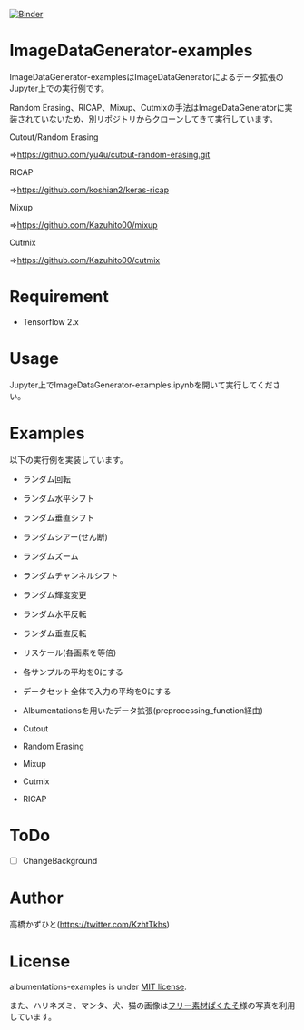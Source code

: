 [![Binder](https://mybinder.org/badge_logo.svg)](https://mybinder.org/v2/gh/Kazuhito00/ImageDataGenerator-examples/master?filepath=ImageDataGenerator-examples.ipynb)

# ImageDataGenerator-examples
ImageDataGenerator-examplesはImageDataGeneratorによるデータ拡張のJupyter上での実行例です。

Random Erasing、RICAP、Mixup、Cutmixの手法はImageDataGeneratorに実装されていないため、別リポジトリからクローンしてきて実行しています。

Cutout/Random Erasing

⇒https://github.com/yu4u/cutout-random-erasing.git

RICAP

⇒https://github.com/koshian2/keras-ricap

Mixup

⇒https://github.com/Kazuhito00/mixup

Cutmix

⇒https://github.com/Kazuhito00/cutmix

# Requirement
 
* Tensorflow 2.x

# Usage
Jupyter上でImageDataGenerator-examples.ipynbを開いて実行してください。

# Examples
以下の実行例を実装しています。

* ランダム回転

* ランダム水平シフト

* ランダム垂直シフト

* ランダムシアー(せん断)

* ランダムズーム

* ランダムチャンネルシフト

* ランダム輝度変更

* ランダム水平反転

* ランダム垂直反転

* リスケール(各画素を等倍)

* 各サンプルの平均を0にする

* データセット全体で入力の平均を0にする

* Albumentationsを用いたデータ拡張(preprocessing_function経由)

* Cutout

* Random Erasing

* Mixup

* Cutmix

* RICAP


# ToDo
- [ ] ChangeBackground

# Author
高橋かずひと(https://twitter.com/KzhtTkhs)

# License

albumentations-examples is under [MIT license](LICENSE.md).

また、ハリネズミ、マンタ、犬、猫の画像は[フリー素材ぱくたそ](https://www.pakutaso.com)様の写真を利用しています。

